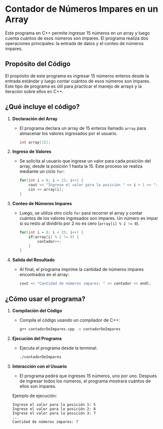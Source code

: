 # Contador de Números Impares en un Array

Este programa en C++ permite ingresar 15 números en un array y luego cuenta cuántos de esos números son impares. El programa realiza dos operaciones principales: la entrada de datos y el conteo de números impares.

## Propósito del Código

El propósito de este programa es ingresar 15 números enteros desde la entrada estándar y luego contar cuántos de esos números son impares. Este tipo de programa es útil para practicar el manejo de arrays y la iteración sobre ellos en C++.

## ¿Qué incluye el código?

1. **Declaración del Array**
   - El programa declara un array de 15 enteros llamado `array` para almacenar los valores ingresados por el usuario.
     ```cpp
     int array[15];
     ```

2. **Ingreso de Valores**
   - Se solicita al usuario que ingrese un valor para cada posición del array, desde la posición 1 hasta la 15. Este proceso se realiza mediante un ciclo `for`:
     ```cpp
     for(int i = 0; i < 15; i++) {
         cout << "Ingrese el valor para la posición " << i + 1 << ": ";
         cin >> array[i];
     }
     ```

3. **Conteo de Números Impares**
   - Luego, se utiliza otro ciclo `for` para recorrer el array y contar cuántos de los valores ingresados son impares. Un número es impar si su resto al dividirlo por 2 no es cero (`array[i] % 2 != 0`).
     ```cpp
     for(int i = 0; i < 15; i++) {
         if(array[i] % 2 != 0) {
             contador++;
         }
     }
     ```

4. **Salida del Resultado**
   - Al final, el programa imprime la cantidad de números impares encontrados en el array:
     ```cpp
     cout << "Cantidad de números impares: " << contador << endl;
     ```

## ¿Cómo usar el programa?

1. **Compilación del Código**
   - Compila el código usando un compilador de C++:
     ```bash
     g++ contadorDeImpares.cpp -o contadorDeImpares
     ```

2. **Ejecución del Programa**
   - Ejecuta el programa desde la terminal:
     ```bash
     ./contadorDeImpares
     ```

3. **Interacción con el Usuario**
   - El programa pedirá que ingreses 15 números, uno por uno. Después de ingresar todos los números, el programa mostrará cuántos de ellos son impares.

   Ejemplo de ejecución:
   ```plaintext
   Ingrese el valor para la posición 1: 5
   Ingrese el valor para la posición 2: 8
   Ingrese el valor para la posición 3: 7
   ...
   Cantidad de números impares: 7
